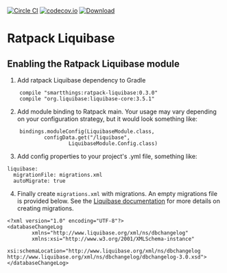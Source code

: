 [![Circle CI](https://circleci.com/gh/SmartThingsOSS/ratpack-liquibase.svg?style=svg)](https://circleci.com/gh/SmartThingsOSS/ratpack-liquibase) [![codecov.io](https://codecov.io/github/SmartThingsOSS/ratpack-liquibase/coverage.svg?branch=master)](https://codecov.io/github/SmartThingsOSS/ratpack-liquibase?branch=master) [ ![Download](https://api.bintray.com/packages/smartthingsoss/maven/smartthings.ratpack-liquibase/images/download.svg) ](https://bintray.com/smartthingsoss/maven/smartthings.ratpack-liquibase/_latestVersion)
# Ratpack Liquibase

## Enabling the Ratpack Liquibase module
1) Add ratpack Liquibase dependency to Gradle
```
    compile "smartthings:ratpack-liquibase:0.3.0"
    compile "org.liquibase:liquibase-core:3.5.1"
```

2) Add module binding to Ratpack main.  Your usage may vary depending on your configuration strategy, 
but it would look something like:
```
    bindings.moduleConfig(LiquibaseModule.class,
            configData.get("/liquibase",
                    LiquibaseModule.Config.class)
```

3) Add config properties to your project's .yml file, something like:
```
liquibase:
  migrationFile: migrations.xml
  autoMigrate: true
```

4) Finally create `migrations.xml` with migrations. An empty migrations file is provided below.
See the [Liquibase documentation](http://www.liquibase.org/documentation/xml_format.html)
for more details on creating migrations.
```
<?xml version="1.0" encoding="UTF-8"?>
<databaseChangeLog
		xmlns="http://www.liquibase.org/xml/ns/dbchangelog"
		xmlns:xsi="http://www.w3.org/2001/XMLSchema-instance"
		xsi:schemaLocation="http://www.liquibase.org/xml/ns/dbchangelog http://www.liquibase.org/xml/ns/dbchangelog/dbchangelog-3.0.xsd">
</databaseChangeLog>
```
